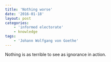 ```yaml
---
title: 'Nothing worse'
date: '2016-01-18'
layout: post
categories:
    - 'informed electorate'
    - knowledge
tags:
    - 'Johann Wolfgang von Goethe'
---
```


Nothing is as terrible to see as ignorance in action.